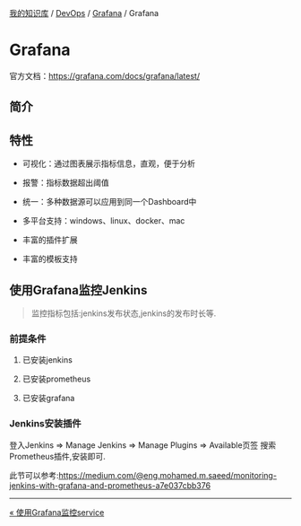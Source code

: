 [我的知识库](../../README.md) / [DevOps](../zz_generated_mdi.md) / [Grafana](zz_generated_mdi.md) / Grafana

# Grafana

官方文档：<https://grafana.com/docs/grafana/latest/>

## 简介

## 特性

- 可视化：通过图表展示指标信息，直观，便于分析

- 报警：指标数据超出阈值

- 统一：多种数据源可以应用到同一个Dashboard中

- 多平台支持：windows、linux、docker、mac

- 丰富的插件扩展

- 丰富的模板支持

## 使用Grafana监控Jenkins

> 监控指标包括:jenkins发布状态,jenkins的发布时长等.

### 前提条件

1. 已安装jenkins

2. 已安装prometheus

3. 已安装grafana

### Jenkins安装插件

登入Jenkins => Manage Jenkins => Manage Plugins => Available页签 搜索Prometheus插件,安装即可.

此节可以参考:<https://medium.com/@eng.mohamed.m.saeed/monitoring-jenkins-with-grafana-and-prometheus-a7e037cbb376>

---
[« 使用Grafana监控service](grafana-monite-service.md)
